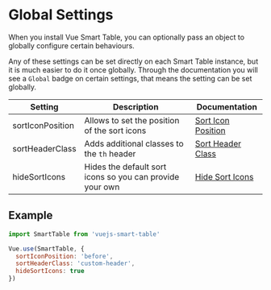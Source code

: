 # Global Settings

When you install Vue Smart Table, you can optionally pass an object to globally configure certain behaviours.

Any of these settings can be set directly on each Smart Table instance, but it is much easier to do it once globally.
Through the documentation you will see a `Global` badge on certain settings, that means the setting can be set globally.

| Setting      | Description | Documentation
| ----------- | ----------- | ----------- |
| sortIconPosition      | Allows to set the position of the sort icons       | [Sort Icon Position](/sorting.md#sort-icon-position)
| sortHeaderClass   | Adds additional classes to the `th` header        | [Sort Header Class](/sorting.md#sort-header-class)
| hideSortIcons   | Hides the default sort icons so you can provide your own        | [Hide Sort Icons](/sorting.md#hide-sort-icons)

## Example
```js
import SmartTable from 'vuejs-smart-table'

Vue.use(SmartTable, {
  sortIconPosition: 'before',
  sortHeaderClass: 'custom-header',
  hideSortIcons: true
})
```
